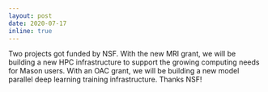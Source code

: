 ```yaml
---
layout: post
date: 2020-07-17
inline: true
---
```


Two projects got funded by NSF. With the new MRI grant, we will be building a new HPC infrastructure to support the growing computing needs for Mason users. With an OAC grant, we will be building a new model parallel deep learning training infrastructure. Thanks NSF!


